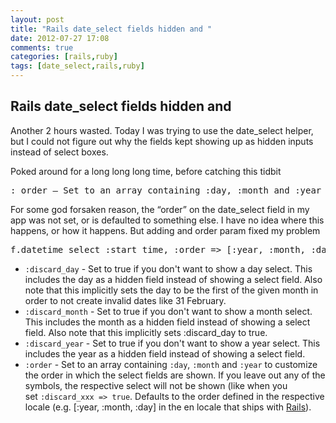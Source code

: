 ```yaml
---
layout: post
title: "Rails date_select fields hidden and "
date: 2012-07-27 17:08
comments: true
categories: [rails,ruby]
tags: [date_select,rails,ruby]
---
```

## Rails date_select fields hidden and 
Another 2 hours wasted. Today I was trying to use the date_select helper, but I could not figure out why the fields kept showing up as hidden inputs instead of select boxes.

Poked around for a long long long time, before catching this tidbit
<pre>: order – Set to an array containing :day, :month and :year do customize the order in which the select fields are shown. If you leave out any of the symbols, the respective select will not be shown (like when you set :discard_xxx =&gt; true. Defaults to the order defined in the respective locale (e.g. [:year, :month, :day] in the en locale that ships with Rails).</pre>
For some god forsaken reason, the “order” on the date_select field in my app was not set, or is defaulted to something else. I have no idea where this happens, or how it happens. But adding and order param fixed my problem
<pre>f.datetime_select :start_time, :order => [:year, :month, :day]</pre>
<ul>
	<li><code>:discard_day</code> - Set to true if you don't want to show a day select. This includes the day as a hidden field instead of showing a select field. Also note that this implicitly sets the day to be the first of the given month in order to not create invalid dates like 31 February.</li>
	<li><code>:discard_month</code> - Set to true if you don't want to show a month select. This includes the month as a hidden field instead of showing a select field. Also note that this implicitly sets :discard_day to true.</li>
	<li><code>:discard_year</code> - Set to true if you don't want to show a year select. This includes the year as a hidden field instead of showing a select field.</li>
	<li><code>:order</code> - Set to an array containing <code>:day</code>, <code>:month</code> and <code>:year</code> to customize the order in which the select fields are shown. If you leave out any of the symbols, the respective select will not be shown (like when you set <code>:discard_xxx =&gt; true</code>. Defaults to the order defined in the respective locale (e.g. [:year, :month, :day] in the en locale that ships with <a href="http://api.rubyonrails.org/classes/Rails.html">Rails</a>).</li>
</ul>
